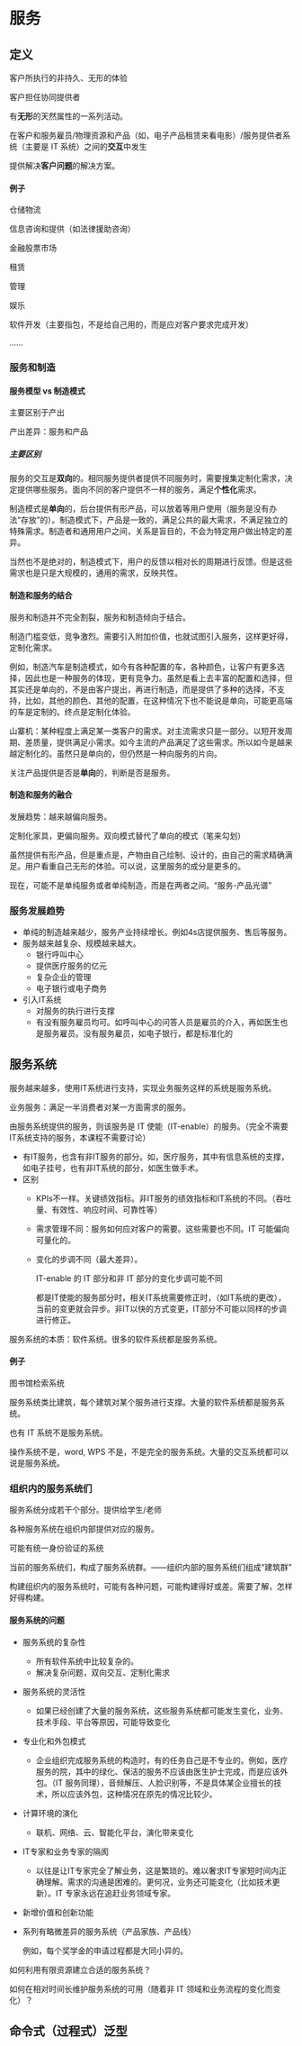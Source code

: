 # 服务

## 定义

客户所执行的非持久、无形的体验

客户担任协同提供者

有**无形**的天然属性的一系列活动。

在客户和服务雇员/物理资源和产品（如，电子产品租赁来看电影）/服务提供者系统（主要是 IT 系统）之间的**交互**中发生

提供解决**客户问题**的解决方案。

#### 例子

仓储物流

信息咨询和提供（如法律援助咨询）

金融股票市场

租赁

管理

娱乐

软件开发（主要指包，不是给自己用的，而是应对客户要求完成开发）

……

### 服务和制造

#### 服务模型 vs 制造模式

主要区别于产出

产出差异：服务和产品

##### 主要区别

服务的交互是**双向**的。相同服务提供者提供不同服务时，需要搜集定制化需求，决定提供哪些服务。面向不同的客户提供不一样的服务，满足**个性化**需求。

制造模式是**单向**的，后台提供有形产品，可以放着等用户使用（服务是没有办法“存放”的）。制造模式下，产品是一致的，满足公共的最大需求，不满足独立的特殊需求。制造者和通用用户之间，关系是盲目的，不会为特定用户做出特定的差异。

当然也不是绝对的，制造模式下，用户的反馈以相对长的周期进行反馈。但是这些需求也是只是大规模的，通用的需求，反映共性。

#### 制造和服务的结合

服务和制造并不完全割裂，服务和制造倾向于结合。

制造门槛变低，竞争激烈。需要引入附加价值，也就试图引入服务，这样更好得，定制化需求。

例如，制造汽车是制造模式，如今有各种配置的车，各种颜色，让客户有更多选择，因此也是一种服务的体现，更有竞争力。虽然是看上去丰富的配置和选择，但其实还是单向的，不是由客户提出，再进行制造，而是提供了多种的选择，不支持，比如，其他的颜色、其他的配置，在这种情况下也不能说是单向，可能更高端的车是定制的。终点是定制化体验。

山寨机：某种程度上满足某一类客户的需求。对主流需求只是一部分。以短开发周期、差质量，提供满足小需求。如今主流的产品满足了这些需求。所以如今是越来越定制化的。虽然只是单向的，但仍然是一种向服务的片向。

关注产品提供是否是**单向**的，判断是否是服务。

#### 制造和服务的融合

发展趋势：越来越偏向服务。

定制化家具，更偏向服务。双向模式替代了单向的模式（笔来勾划）

虽然提供有形产品，但是重点是，产物由自己绘制、设计的，由自己的需求精确满足。用户看重自己无形的体验。可以说，这里服务的成分是更多的。

现在，可能不是单纯服务或者单纯制造，而是在两者之间。“服务-产品光谱”

### 服务发展趋势

* 单纯的制造越来越少，服务产业持续增长。例如4s店提供服务、售后等服务。
* 服务越来越复杂、规模越来越大。
  * 银行呼叫中心
  * 提供医疗服务的亿元
  * 复杂企业的管理
  * 电子银行或电子商务
* 引入IT系统
  * 对服务的执行进行支撑
  * 有没有服务雇员均可。如呼叫中心的问答人员是雇员的介入，再如医生也是服务雇员。没有服务雇员，如电子银行，都是标准化的

## 服务系统

服务越来越多，使用IT系统进行支持，实现业务服务这样的系统是服务系统。

业务服务：满足一半消费者对某一方面需求的服务。

由服务系统提供的服务，则该服务是 IT 使能（IT-enable）的服务。（完全不需要IT系统支持的服务，本课程不需要讨论）

* 有IT服务，也含有非IT服务的部分。如，医疗服务，其中有信息系统的支撑，如电子挂号，也有非IT系统的部分，如医生做手术。
* 区别
  * KPIs不一样。关键绩效指标。非IT服务的绩效指标和IT系统的不同。（吞吐量、有效性、响应时间、可靠性等）
  
  * 需求管理不同：服务如何应对客户的需要。这些需要也不同。IT 可能偏向可量化的。
  
  * 变化的步调不同（最大差异）。
  
    IT-enable 的 IT 部分和非 IT 部分的变化步调可能不同
  
    都是IT使能的服务部分时，相关IT系统需要修正时，（如IT系统的更改），当前的变更就会异步。非IT以快的方式变更，IT部分不可能以同样的步调进行修正。

服务系统的本质：软件系统。很多的软件系统都是服务系统。

#### 例子

图书馆检索系统

服务系统类比建筑，每个建筑对某个服务进行支撑。大量的软件系统都是服务系统。

也有 IT 系统不是服务系统。

操作系统不是，word, WPS 不是，不是完全的服务系统。大量的交互系统都可以说是服务系统。

### 组织内的服务系统们

服务系统分成若干个部分。提供给学生/老师

各种服务系统在组织内部提供对应的服务。

可能有统一身份验证的系统

当前的服务系统们，构成了服务系统群。——组织内部的服务系统们组成“建筑群”

构建组织内的服务系统时，可能有各种问题，可能构建得好或差。需要了解，怎样好得构建。

#### 服务系统的问题

* 服务系统的复杂性
  
  * 所有软件系统中比较复杂的。
  * 解决复杂问题，双向交互、定制化需求
  
* 服务系统的灵活性
  
  * 如果已经创建了大量的服务系统，这些服务系统都可能发生变化，业务、技术手段、平台等原因，可能导致变化
  
* 专业化和外包模式

  * 企业组织完成服务系统的构造时，有的任务自己是不专业的。例如，医疗服务的院，其中的绿化、保洁的服务不应该由医生护士完成，而是应该外包。（IT 服务同理），音频解压、人脸识别等，不是具体某企业擅长的技术，所以应该外包，这种情况在原先的情况比较少。

* 计算环境的演化
  
  * 联机、网络、云、智能化平台，演化带来变化
  
* IT专家和业务专家的隔阂
  
  * 以往是让IT专家完全了解业务，这是繁琐的。难以奢求IT专家短时间内正确理解。需求的沟通是困难的。更何况，业务还可能变化（比如技术更新）。IT 专家永远在追赶业务领域专家。
  
* 新增价值和创新功能

* 系列有略微差异的服务系统（产品家族、产品线）

  例如，每个奖学金的申请过程都是大同小异的。

如何利用有限资源建立合适的服务系统？

如何在相对时间长维护服务系统的可用（随着非 IT 领域和业务流程的变化而变化）？

## 命令式（过程式）泛型

